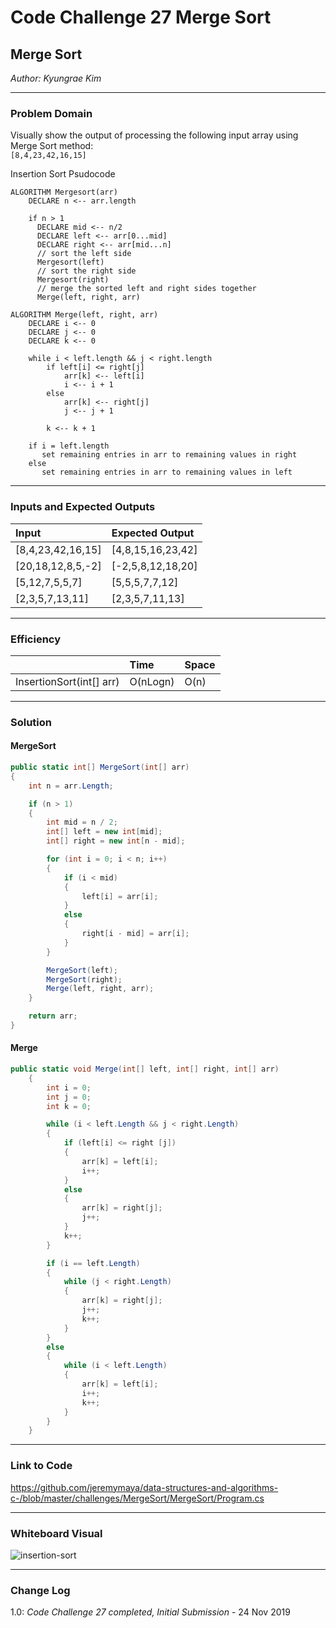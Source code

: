 # Code Challenge 27 Merge Sort

## Merge Sort
*Author: Kyungrae Kim*

---

### Problem Domain
Visually show the output of processing the following input array using Merge Sort method:  
`[8,4,23,42,16,15]`

Insertion Sort Psudocode
```
ALGORITHM Mergesort(arr)
    DECLARE n <-- arr.length
           
    if n > 1
      DECLARE mid <-- n/2
      DECLARE left <-- arr[0...mid]
      DECLARE right <-- arr[mid...n]
      // sort the left side
      Mergesort(left)
      // sort the right side
      Mergesort(right)
      // merge the sorted left and right sides together
      Merge(left, right, arr)

ALGORITHM Merge(left, right, arr)
    DECLARE i <-- 0
    DECLARE j <-- 0
    DECLARE k <-- 0

    while i < left.length && j < right.length
        if left[i] <= right[j]
            arr[k] <-- left[i]
            i <-- i + 1
        else
            arr[k] <-- right[j]
            j <-- j + 1
            
        k <-- k + 1

    if i = left.length
       set remaining entries in arr to remaining values in right
    else
       set remaining entries in arr to remaining values in left
```

---

### Inputs and Expected Outputs
| Input | Expected Output |
| :----------- |:----------- |
| [8,4,23,42,16,15] | [4,8,15,16,23,42] |
| [20,18,12,8,5,-2] | [-2,5,8,12,18,20] |
| [5,12,7,5,5,7] | [5,5,5,7,7,12] |
| [2,3,5,7,13,11] | [2,3,5,7,11,13] |

---

### Efficiency
| | Time | Space |
|:-- | :----------- | :----------- |
| InsertionSort(int[] arr) | O(nLogn) | O(n) |

---

### Solution
#### MergeSort
```C#
public static int[] MergeSort(int[] arr)
{
    int n = arr.Length;

    if (n > 1)
    {
        int mid = n / 2;
        int[] left = new int[mid];
        int[] right = new int[n - mid];

        for (int i = 0; i < n; i++)
        {
            if (i < mid)
            {
                left[i] = arr[i];
            }
            else
            {
                right[i - mid] = arr[i];
            }
        }

        MergeSort(left);
        MergeSort(right);
        Merge(left, right, arr);
    }

    return arr;
}
```
#### Merge
```C#
public static void Merge(int[] left, int[] right, int[] arr)
    {
        int i = 0;
        int j = 0;
        int k = 0;

        while (i < left.Length && j < right.Length)
        {
            if (left[i] <= right [j])
            {
                arr[k] = left[i];
                i++;
            }
            else
            {
                arr[k] = right[j];
                j++;
            }
            k++;
        }

        if (i == left.Length)
        {
            while (j < right.Length)
            {
                arr[k] = right[j];
                j++;
                k++;
            }
        }
        else
        {
            while (i < left.Length)
            {
                arr[k] = left[i];
                i++;
                k++;
            }
        }
    }
```

---

### Link to Code
https://github.com/jeremymaya/data-structures-and-algorithms-c-/blob/master/challenges/MergeSort/MergeSort/Program.cs

---

### Whiteboard Visual
![insertion-sort](https://github.com/jeremymaya/data-structures-and-algorithms-c-/blob/master/assets/merge-sort.jpg)

---

### Change Log
1.0: *Code Challenge 27 completed, Initial Submission* - 24 Nov 2019
